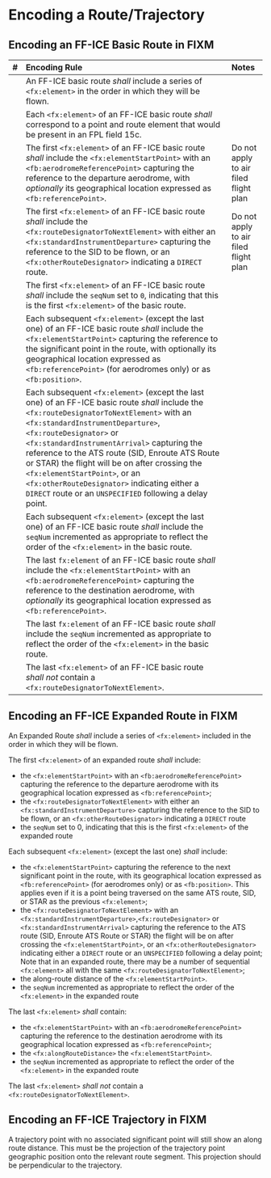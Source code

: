 # Encoding a Route/Trajectory

## Encoding an FF-ICE Basic Route in FIXM

| **#** | **Encoding Rule** | **Notes** |
|:-|:-|:-|
| | An FF-ICE basic route *shall* include a series of `<fx:element>` in the order in which they will be flown. | |
| | Each `<fx:element>` of an FF-ICE basic route *shall* correspond to a point and route element that would be present in an FPL field 15c. | |
| | The first `<fx:element>` of an FF-ICE basic route *shall* include the `<fx:elementStartPoint>` with an `<fb:aerodromeReferencePoint>` capturing the reference to the departure aerodrome, with *optionally* its geographical location expressed as `<fb:referencePoint>`. | Do not apply to air filed flight plan |
| | The first `<fx:element>` of an FF-ICE basic route *shall* include the `<fx:routeDesignatorToNextElement>` with either an `<fx:standardInstrumentDeparture>` capturing the reference to the SID to be flown, or an `<fx:otherRouteDesignator>` indicating a `DIRECT` route. | Do not apply to air filed flight plan |
| | The first `<fx:element>` of an FF-ICE basic route *shall* include the `seqNum` set to `0`, indicating that this is the first `<fx:element>` of the basic route. | |
| | Each subsequent `<fx:element>` (except the last one) of an FF-ICE basic route *shall* include the `<fx:elementStartPoint>` capturing the reference to the significant point in the route, with optionally its geographical location expressed as `<fb:referencePoint>` (for aerodromes only) or as `<fb:position>`. | |
| | Each subsequent `<fx:element>` (except the last one) of an FF-ICE basic route *shall* include the `<fx:routeDesignatorToNextElement>` with an `<fx:standardInstrumentDeparture>`, `<fx:routeDesignator>` or `<fx:standardInstrumentArrival>` capturing the reference to the ATS route (SID, Enroute ATS Route or STAR) the flight will be on after crossing the `<fx:elementStartPoint>`, or an `<fx:otherRouteDesignator>` indicating either a `DIRECT` route or an `UNSPECIFIED` following a delay point. | |
| | Each subsequent `<fx:element>` (except the last one) of an FF-ICE basic route *shall* include the `seqNum` incremented as appropriate to reflect the order of the `<fx:element>` in the basic route.| |
| | The last `fx:element` of an FF-ICE basic route *shall* include the `<fx:elementStartPoint>` with an `<fb:aerodromeReferencePoint>` capturing the reference to the destination aerodrome, with *optionally* its geographical location expressed as `<fb:referencePoint>`. | |
| | The last `fx:element` of an FF-ICE basic route *shall* include the `seqNum` incremented as appropriate to reflect the order of the `<fx:element>` in the basic route. | |
| | The last `<fx:element>` of an FF-ICE basic route *shall not* contain a `<fx:routeDesignatorToNextElement>`.| |



## Encoding an FF-ICE Expanded Route in FIXM

An Expanded Route *shall* include a series of `<fx:element>` included in the order in which they will be flown.

The first `<fx:element>` of an expanded route *shall* include:
* the `<fx:elementStartPoint>` with an `<fb:aerodromeReferencePoint>` capturing the reference to the departure aerodrome with its geographical location expressed as `<fb:referencePoint>`;
* the `<fx:routeDesignatorToNextElement>` with either an `<fx:standardInstrumentDeparture>` capturing the reference to the SID to be flown, or an `<fx:otherRouteDesignator>` indicating a `DIRECT` route
* the `seqNum` set to 0, indicating that this is the first `<fx:element>` of the expanded route

Each subsequent `<fx:element>` (except the last one) *shall* include:
* the `<fx:elementStartPoint>` capturing the reference to the next significant point in the route, with its geographical location expressed as `<fb:referencePoint>` (for aerodromes only) or as `<fb:position>`. This applies even if it is a point being traversed on the same ATS route, SID, or STAR as the previous `<fx:element>`; 
* the `<fx:routeDesignatorToNextElement>` with an `<fx:standardInstrumentDeparture>`,`<fx:routeDesignator>` or `<fx:standardInstrumentArrival>` capturing the reference to the ATS route (SID, Enroute ATS Route or STAR) the flight will be on after crossing the `<fx:elementStartPoint>`, or an `<fx:otherRouteDesignator>` indicating either a `DIRECT` route or an `UNSPECIFIED` following a delay point;
Note that in an expanded route, there may be a number of sequential `<fx:element>` all with the same `<fx:routeDesignatorToNextElement>`; 
* the along-route distance of the `<fx:elementStartPoint>`.
* the `seqNum` incremented as appropriate to reflect the order of the `<fx:element>` in the expanded route

The last `<fx:element>` *shall* contain:
* the `<fx:elementStartPoint>` with an `<fb:aerodromeReferencePoint>` capturing the reference to the destination aerodrome with its geographical location expressed as `<fb:referencePoint>`; 
* the `<fx:alongRouteDistance>` the `<fx:elementStartPoint>`.
* the `seqNum` incremented as appropriate to reflect the order of the `<fx:element>` in the expanded route

The last `<fx:element>` *shall not* contain a `<fx:routeDesignatorToNextElement>`.


## Encoding an FF-ICE Trajectory in FIXM

A trajectory point with no associated significant point will still show an along route distance. This must be the projection of the trajectory point geographic position onto the relevant route segment. This projection should be perpendicular to the trajectory.